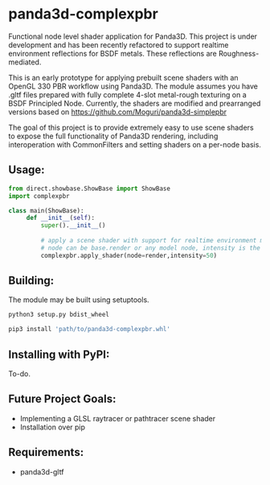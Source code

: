 # panda3d-complexpbr
Functional node level shader application for Panda3D. This project is under development and has been recently refactored to support realtime environment reflections for BSDF metals. These reflections are Roughness-mediated.

This is an early prototype for applying prebuilt scene shaders with an OpenGL 330 PBR workflow using Panda3D. The module assumes you have .gltf files prepared with fully complete 4-slot metal-rough texturing on a BSDF Principled Node. Currently, the shaders are modified and prearranged versions based on https://github.com/Moguri/panda3d-simplepbr

The goal of this project is to provide extremely easy to use scene shaders to expose the full functionality of Panda3D rendering, including interoperation with CommonFilters and setting shaders on a per-node basis. 

## Usage:
```python
from direct.showbase.ShowBase import ShowBase
import complexpbr

class main(ShowBase):
     def __init__(self):
         super().__init__()
         
         # apply a scene shader with support for realtime environment metal reflections
         # node can be base.render or any model node, intensity is the env_map intensity in float
         complexpbr.apply_shader(node=render,intensity=50)
```
## Building:

The module may be built using setuptools. 
```bash
python3 setup.py bdist_wheel
```
```bash
pip3 install 'path/to/panda3d-complexpbr.whl'
```
## Installing with PyPI:

To-do.

## Future Project Goals:

- Implementing a GLSL raytracer or pathtracer scene shader
- Installation over pip

## Requirements:

- panda3d-gltf